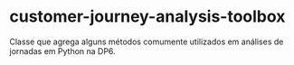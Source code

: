 # customer-journey-analysis-toolbox
Classe que agrega alguns métodos comumente utilizados em análises de jornadas
em Python na DP6.
